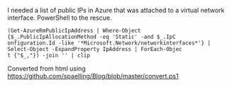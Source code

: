 ﻿I needed a list of public IPs in Azure that was attached to a virtual
network interface. PowerShell to the rescue.

```
(Get-AzureRmPublicIpAddress | Where-Object {$_.PublicIpAllocationMethod -eq 'Static' -and $_.IpC
onfiguration.Id -like '*Microsoft.Network/networkinterfaces*'} | Select-Object -ExpandProperty IpAddress | ForEach-Objec
t {"$_,"}) -join '' | clip
```

Converted from html using https://github.com/spaelling/Blog/blob/master/convert.ps1 

